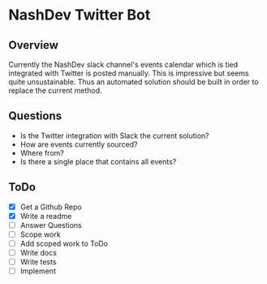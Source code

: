 # NashDev Twitter Bot

## Overview
Currently the NashDev slack channel's events calendar which is tied integrated with Twitter is posted manually. This is impressive but seems quite unsustainable. Thus an automated solution should be built in order to replace the current method.

## Questions

* Is the Twitter integration with Slack the current solution?
* How are events currently sourced?
* Where from?
* Is there a single place that contains all events?

## ToDo
* [X] Get a Github Repo
* [X] Write a readme
* [ ] Answer Questions
* [ ] Scope work
* [ ] Add scoped work to ToDo
* [ ] Write docs
* [ ] Write tests
* [ ] Implement
